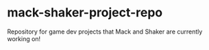 # mack-shaker-project-repo
Repository for game dev projects that Mack and Shaker are currently working on!
